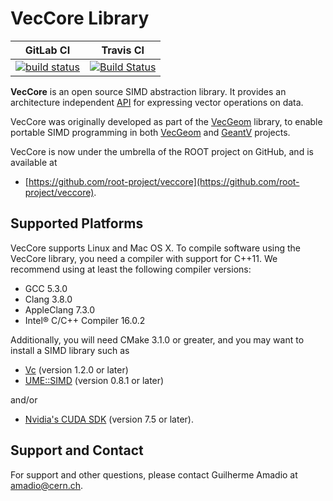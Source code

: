 # VecCore Library

|**GitLab CI**|**Travis CI**|
|-------------|-------------|
|[![build status](https://gitlab.cern.ch/VecGeom/VecCore/badges/master/build.svg)](https://gitlab.cern.ch/VecGeom/VecCore/commits/master)|[![Build Status](https://travis-ci.org/amadio/veccore.svg?branch=master)](https://travis-ci.org/amadio/veccore)|

**VecCore** is an open source SIMD abstraction library. It provides an
architecture independent [API](doc/API.md) for expressing vector operations on
data.

VecCore was originally developed as part of the
[VecGeom](https://gitlab.cern.ch/VecGeom/VecGeom) library, to enable portable
SIMD programming in both [VecGeom](https://gitlab.cern.ch/VecGeom/VecGeom) and
[GeantV](https://geant.cern.ch) projects.

VecCore is now under the umbrella of the ROOT project on GitHub, and is available at
 - [https://github.com/root-project/veccore](https://github.com/root-project/veccore).

## Supported Platforms

VecCore supports Linux and Mac OS X. To compile software using the VecCore
library, you need a compiler with support for C++11. We recommend using at least
the following compiler versions:

 - GCC 5.3.0
 - Clang 3.8.0
 - AppleClang 7.3.0
 - Intel® C/C++ Compiler 16.0.2

Additionally, you will need CMake 3.1.0 or greater, and you may want to install
a SIMD library such as

 - [Vc](https://github.com/VcDevel/Vc) (version 1.2.0 or later)
 - [UME::SIMD](https://github.com/edanor/umesimd) (version 0.8.1 or later)

and/or

 - [Nvidia's CUDA SDK](http://developer.nvidia.com/cuda) (version 7.5 or later).

## Support and Contact

For support and other questions, please contact Guilherme Amadio at <amadio@cern.ch>.

